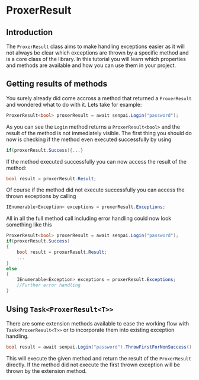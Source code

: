 # ProxerResult #

## Introduction ##
The `ProxerResult` class aims to make handling exceptions easier as it will not always be clear which exceptions are thrown by a specific method and is a core class of the library. In this tutorial you will learn which properties and methods are available and how you can use them in your project.

## Getting results of methods ##
You surely already did come accross a method that returned a `ProxerResult` and wondered what to do with it. Lets take for example:

```csharp
ProxerResult<bool> proxerResult = await senpai.Login("password");
```

As you can see the `Login` method returns a `ProxerResult<bool>` and the result of the method is not immediately visible. The first thing you should do now is checking if the method even executed successfully by using

```csharp
if(proxerResult.Success){...}
```

If the method executed successfully you can now access the result of the method:

```csharp
bool result = proxerResult.Result;
```

Of course if the method did not execute successfully you can access the thrown exceptions by calling

```csharp
IEnumerable<Exception> exceptions = proxerResult.Exceptions;
```

All in all the full method call including error handling could now look something like this

```csharp
ProxerResult<bool> proxerResult = await senpai.Login("password");
if(proxerResult.Success)
{
	bool result = proxerResult.Result;
	...
}
else
{
	IEnumerable<Exception> exceptions = proxerResult.Exceptions;
	//Further error handling
}
```

## Using `Task<ProxerResult<T>>` ##
There are some extension methods available to ease the working flow with `Task<ProxerResult<T>>` or to incorporate them into existing exception handling.

```csharp
bool result = await senpai.Login("password").ThrowFirstForNonSuccess();
```

This will execute the given method and return the result of the `ProxerResult` directly. If the method did not execute the first thrown exception will be thrown by the extension method.